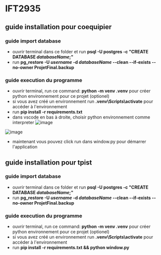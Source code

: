 # IFT2935

## guide installation pour coequipier
### guide import database
 - ouvrir terminal dans ce folder et run **psql -U postgres -c "CREATE DATABASE *databaseName*;"**
 - run **pg_restore -U *username* -d *databaseName* --clean --if-exists --no-owner ProjetFinal.backup**

### guide execution du programme
 - ouvrir terminal, run ce command: **python -m venv .venv** pour créer python environnement pour ce projet (optionel)
 - si vous avez créé un environnement run **.venv\Scripts\activate** pour accéder à l'environnement
 - run **pip install -r requirements.txt**
 - dans vscode en bas à droite, choisir python environnement comme interpreter
![image](https://github.com/user-attachments/assets/d9ca204a-7975-4a09-9d81-2aa8b08e22c5)


![image](https://github.com/user-attachments/assets/1562dcda-d0f5-42a8-ad1f-bf024e0a7390)

- maintenant vous pouvez click run dans window.py pour démarrer l'application

## guide installation pour tpist
### guide import database
 - ouvrir terminal dans ce folder et run **psql -U postgres -c "CREATE DATABASE *databaseName*;"**
 - run **pg_restore -U *username* -d *databaseName* --clean --if-exists --no-owner ProjetFinal.backup**
   
### guide execution du programme
 - ouvrir terminal, run ce command: **python -m venv .venv** pour créer python environnement pour ce projet (optionel)
 - si vous avez créé un environnement run **.venv\Scripts\activate** pour accéder à l'environnement
 - run **pip install -r requirements.txt && python window.py**
